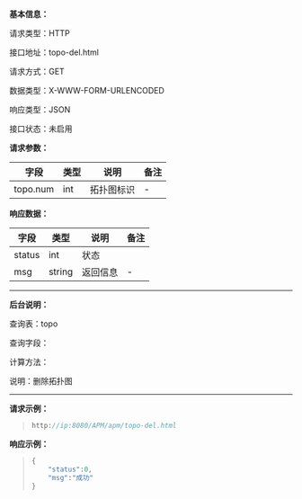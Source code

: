 **基本信息：**

请求类型：HTTP

接口地址：topo-del.html

请求方式：GET

数据类型：X-WWW-FORM-URLENCODED

响应类型：JSON

接口状态：未启用

**请求参数：**

| **字段** | **类型** | **说明** | **备注** |
| --- | --- | --- | --- |
| topo.num | int | 拓扑图标识 | - |

**响应数据：**

| **字段** | **类型** | **说明** | **备注** |
| --- | --- | --- | --- |
| status | int | 状态 | |
| msg | string | 返回信息 | - |

---

**后台说明：**

查询表：topo

查询字段：

计算方法：

说明：删除拓扑图

---

**请求示例：**

> ```js
> http://ip:8080/APM/apm/topo-del.html
> ```

**响应示例：**

> ```js
> {
>     "status":0,
>     "msg":"成功"
> }
> ```

